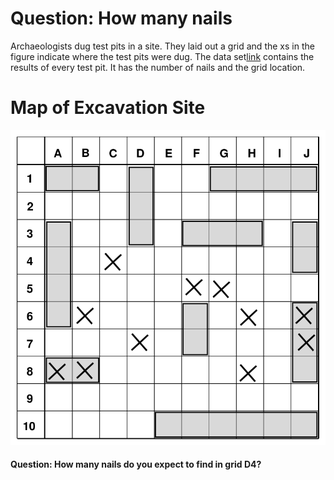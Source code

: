 # Question: How many nails
Archaeologists dug test pits in a site. They laid out a grid and the xs in the figure indicate where the test pits were dug. The data set[link](https://github.com/UVADS/case-studies/blob/main/archaeology-site/nails.csv) contains the results of every test pit. It has the number of nails and the grid location. 

# Map of Excavation Site
![](https://github.com/UVADS/case-studies/blob/main/archaeology-site/grid-filled.png)

#### Question: How many nails do you expect to find in grid D4?
